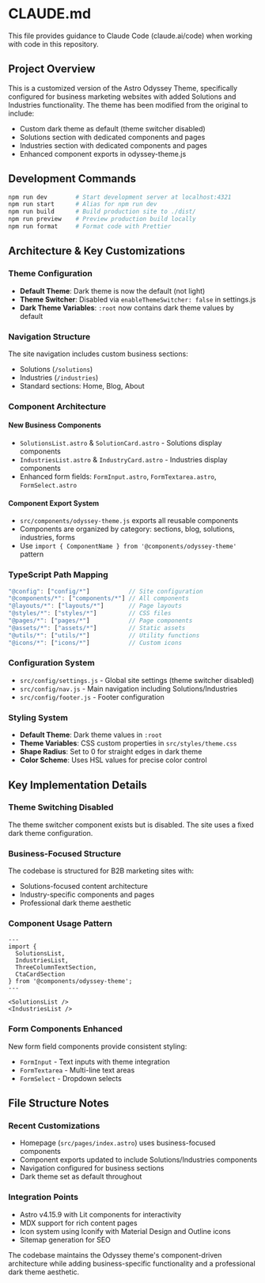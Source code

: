# CLAUDE.md

This file provides guidance to Claude Code (claude.ai/code) when working with code in this repository.

## Project Overview

This is a customized version of the Astro Odyssey Theme, specifically configured for business marketing websites with added Solutions and Industries functionality. The theme has been modified from the original to include:

- Custom dark theme as default (theme switcher disabled)
- Solutions section with dedicated components and pages
- Industries section with dedicated components and pages
- Enhanced component exports in odyssey-theme.js

## Development Commands

```bash
npm run dev        # Start development server at localhost:4321
npm run start      # Alias for npm run dev
npm run build      # Build production site to ./dist/
npm run preview    # Preview production build locally
npm run format     # Format code with Prettier
```

## Architecture & Key Customizations

### Theme Configuration
- **Default Theme**: Dark theme is now the default (not light)
- **Theme Switcher**: Disabled via `enableThemeSwitcher: false` in settings.js
- **Dark Theme Variables**: `:root` now contains dark theme values by default

### Navigation Structure
The site navigation includes custom business sections:
- Solutions (`/solutions`)
- Industries (`/industries`) 
- Standard sections: Home, Blog, About

### Component Architecture

#### New Business Components
- `SolutionsList.astro` & `SolutionCard.astro` - Solutions display components
- `IndustriesList.astro` & `IndustryCard.astro` - Industries display components
- Enhanced form fields: `FormInput.astro`, `FormTextarea.astro`, `FormSelect.astro`

#### Component Export System
- `src/components/odyssey-theme.js` exports all reusable components
- Components are organized by category: sections, blog, solutions, industries, forms
- Use `import { ComponentName } from '@components/odyssey-theme'` pattern

### TypeScript Path Mapping
```typescript
"@config": ["config/*"]           // Site configuration
"@components/*": ["components/*"] // All components  
"@layouts/*": ["layouts/*"]       // Page layouts
"@styles/*": ["styles/*"]         // CSS files
"@pages/*": ["pages/*"]           // Page components
"@assets/*": ["assets/*"]         // Static assets
"@utils/*": ["utils/*"]           // Utility functions
"@icons/*": ["icons/*"]           // Custom icons
```

### Configuration System
- `src/config/settings.js` - Global site settings (theme switcher disabled)
- `src/config/nav.js` - Main navigation including Solutions/Industries
- `src/config/footer.js` - Footer configuration

### Styling System
- **Default Theme**: Dark theme values in `:root`
- **Theme Variables**: CSS custom properties in `src/styles/theme.css`
- **Shape Radius**: Set to 0 for straight edges in dark theme
- **Color Scheme**: Uses HSL values for precise color control

## Key Implementation Details

### Theme Switching Disabled
The theme switcher component exists but is disabled. The site uses a fixed dark theme configuration.

### Business-Focused Structure
The codebase is structured for B2B marketing sites with:
- Solutions-focused content architecture
- Industry-specific components and pages
- Professional dark theme aesthetic

### Component Usage Pattern
```astro
---
import {
  SolutionsList,
  IndustriesList,
  ThreeColumnTextSection,
  CtaCardSection
} from '@components/odyssey-theme';
---

<SolutionsList />
<IndustriesList />
```

### Form Components Enhanced
New form field components provide consistent styling:
- `FormInput` - Text inputs with theme integration
- `FormTextarea` - Multi-line text areas
- `FormSelect` - Dropdown selects

## File Structure Notes

### Recent Customizations
- Homepage (`src/pages/index.astro`) uses business-focused components
- Component exports updated to include Solutions/Industries components
- Navigation configured for business sections
- Dark theme set as default throughout

### Integration Points
- Astro v4.15.9 with Lit components for interactivity
- MDX support for rich content pages
- Icon system using Iconify with Material Design and Outline icons
- Sitemap generation for SEO

The codebase maintains the Odyssey theme's component-driven architecture while adding business-specific functionality and a professional dark theme aesthetic.